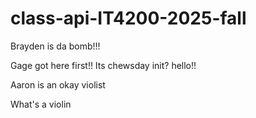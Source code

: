 # class-api-IT4200-2025-fall

Brayden is da bomb!!!


Gage got here first!!
Its chewsday init?
hello!!



Aaron is an okay violist


What's a violin